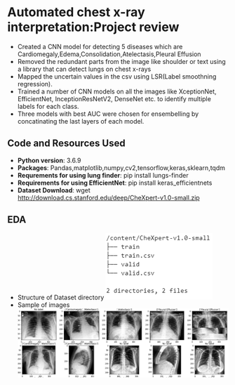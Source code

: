 # Automated chest x-ray interpretation:Project review
* Created a CNN model for detecting 5 diseases which are Cardiomegaly,Edema,Consolidation,Atelectasis,Pleural Effusion
* Removed the redundant parts from the image like shoulder or text using a library that can detect lungs on chest x-rays
* Mapped the uncertain values in the csv using LSR(Label smoothning regression).
* Trained a number of CNN models on all the images like XceptionNet, EfficientNet, InceptionResNetV2, DenseNet etc. to identify multiple labels for each class.
* Three models with best AUC were chosen for ensembelling by concatinating the last layers of each model.
## Code and Resources Used
* **Python version**: 3.6.9
* **Packages**: Pandas,matplotlib,numpy,cv2,tensorflow,keras,sklearn,tqdm
* **Requrements for using lung finder**: pip install lungs-finder
* **Requirements for using EfficientNet**: pip install keras_efficientnets
* **Dataset Download**: wget http://download.cs.stanford.edu/deep/CheXpert-v1.0-small.zip
## EDA 
* Structure of Dataset directory
![alt text](https://github.com/nins15/Automated-chest-x-ray-interpretation/blob/master/structureofdirectory.png "Structure of dataset directory")
* Sample of images
![alt text](https://github.com/nins15/Automated-chest-x-ray-interpretation/blob/master/original%20images(1).png "Sample of images")
